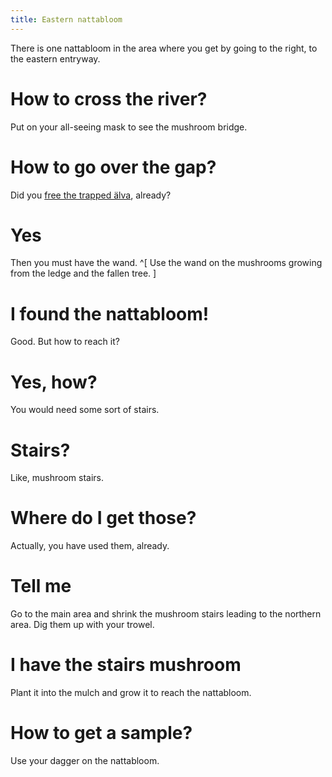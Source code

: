 ```yaml
---
title: Eastern nattabloom
---
```


There is one nattabloom in the area where you get by going to the right, to the eastern entryway.

# How to cross the river?
Put on your all-seeing mask to see the mushroom bridge.

# How to go over the gap?
Did you [free the trapped älva](005-alva.md), already?

# Yes
Then you must have the wand. ^[ Use the wand on the mushrooms growing from the ledge and the fallen tree. ]

# I found the nattabloom!
Good. But how to reach it?

# Yes, how?
You would need some sort of stairs.

# Stairs?
Like, mushroom stairs.

# Where do I get those?
Actually, you have used them, already.

# Tell me
Go to the main area and shrink the mushroom stairs leading to the northern area. Dig them up with your trowel.

# I have the stairs mushroom
Plant it into the mulch and grow it to reach the nattabloom.

# How to get a sample?
Use your dagger on the nattabloom.
